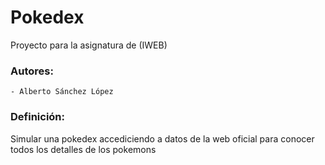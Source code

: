 # Pokedex

Proyecto para la asignatura de (IWEB)

### Autores:
	- Alberto Sánchez López          

### Definición:      
Simular una pokedex accediciendo a datos de la web oficial para conocer todos los detalles de los pokemons


